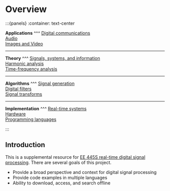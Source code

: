 # Overview

:::{panels}
:container: text-center

**Applications**
^^^
[Digital communications](applications/comms.md)<br>
[Audio](applications/audio.md)<br>
[Images and Video](applications/image.md)

---

**Theory**
^^^
[Signals, systems, and information](theory/signals.md)<br>
[Harmonic analysis](theory/harmonic.md)<br>
[Time-frequency analysis](theory/time_frequency.md)

---

**Algorithms**
^^^
[Signal generation](algorithms/signal_generation.md)<br>
[Digital filters](algorithms/filters.md)<br>
[Signal transforms](algorithms/transforms.md)

---

**Implementation**
^^^
[Real-time systems](implementation/real_time.md)<br>
[Hardware](implementation/hardware.md)<br>
[Programming languages](implementation/languages.md)


:::

## Introduction

This is a supplemental resource for [EE 445S real-time digital signal processing](http://users.ece.utexas.edu/~bevans/courses/realtime/index.html). There are several goals of this project.

* Provide a broad perspective and context for digital signal processing
* Provide code examples in multiple languages
* Ability to download, access, and search offline
